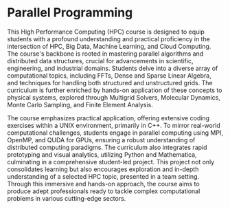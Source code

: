 # Parallel Programming

This High Performance Computing (HPC) course is designed to equip students with a profound understanding and practical proficiency in the intersection of HPC, Big Data, Machine Learning, and Cloud Computing. The course's backbone is rooted in mastering parallel algorithms and distributed data structures, crucial for advancements in scientific, engineering, and industrial domains. Students delve into a diverse array of computational topics, including FFTs, Dense and Sparse Linear Algebra, and techniques for handling both structured and unstructured grids. The curriculum is further enriched by hands-on application of these concepts to physical systems, explored through Multigrid Solvers, Molecular Dynamics, Monte Carlo Sampling, and Finite Element Analysis.

The course emphasizes practical application, offering extensive coding exercises within a UNIX environment, primarily in C++. To mirror real-world computational challenges, students engage in parallel computing using MPI, OpenMP, and QUDA for GPUs, ensuring a robust understanding of distributed computing paradigms. The curriculum also integrates rapid prototyping and visual analytics, utilizing Python and Mathematica, culminating in a comprehensive student-led project. This project not only consolidates learning but also encourages exploration and in-depth understanding of a selected HPC topic, presented in a team setting. Through this immersive and hands-on approach, the course aims to produce adept professionals ready to tackle complex computational problems in various cutting-edge sectors.
